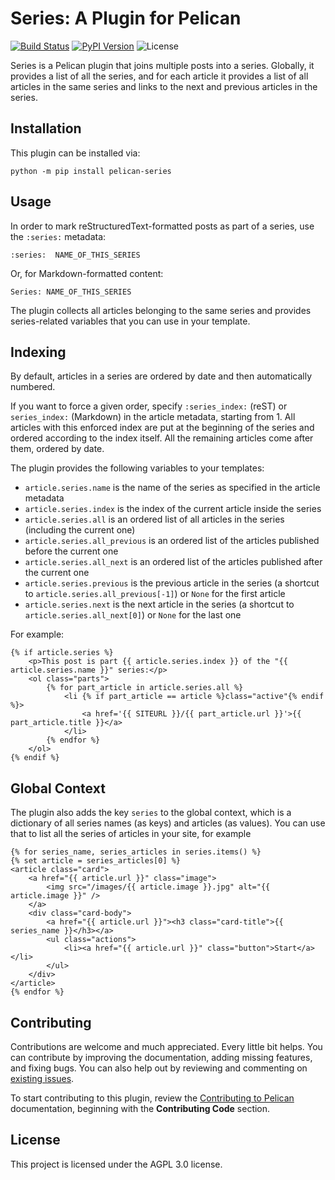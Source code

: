 Series: A Plugin for Pelican
============================

[![Build Status](https://img.shields.io/github/workflow/status/pelican-plugins/series/build)](https://github.com/pelican-plugins/series/actions)
[![PyPI Version](https://img.shields.io/pypi/v/pelican-series)](https://pypi.org/project/pelican-series/)
![License](https://img.shields.io/pypi/l/pelican-series?color=blue)

Series is a Pelican plugin that joins multiple posts into a series. Globally, it provides a list of all the series, and for each article it provides a list of all articles in the same series and links to the next and previous articles in the series.

Installation
------------

This plugin can be installed via:

    python -m pip install pelican-series

Usage
-----

In order to mark reStructuredText-formatted posts as part of a series, use the `:series:` metadata:

    :series:  NAME_OF_THIS_SERIES

Or, for Markdown-formatted content:

    Series: NAME_OF_THIS_SERIES

The plugin collects all articles belonging to the same series and provides series-related variables that you can use in your template.

Indexing
--------

By default, articles in a series are ordered by date and then automatically numbered.

If you want to force a given order, specify `:series_index:` (reST) or `series_index:` (Markdown) in the article metadata, starting from 1. All articles with this enforced index are put at the beginning of the series and ordered according to the index itself. All the remaining articles come after them, ordered by date.

The plugin provides the following variables to your templates:

* `article.series.name` is the name of the series as specified in the article metadata
* `article.series.index` is the index of the current article inside the series
* `article.series.all` is an ordered list of all articles in the series (including the current one)
* `article.series.all_previous` is an ordered list of the articles published before the current one
* `article.series.all_next` is an ordered list of the articles published after the current one
* `article.series.previous` is the previous article in the series (a shortcut to `article.series.all_previous[-1]`) or `None` for the first article
* `article.series.next` is the next article in the series (a shortcut to `article.series.all_next[0]`) or `None` for the last one

For example:

```html+jinja
{% if article.series %}
    <p>This post is part {{ article.series.index }} of the "{{ article.series.name }}" series:</p>
    <ol class="parts">
        {% for part_article in article.series.all %}
            <li {% if part_article == article %}class="active"{% endif %}>
                <a href='{{ SITEURL }}/{{ part_article.url }}'>{{ part_article.title }}</a>
            </li>
        {% endfor %}
    </ol>
{% endif %}
```

Global Context
--------------

The plugin also adds the key `series` to the global context, which is a dictionary of all series names (as keys) and articles (as values). You can use that to list all the series of articles in your site, for example

```html+jinja
{% for series_name, series_articles in series.items() %}
{% set article = series_articles[0] %}
<article class="card">
	<a href="{{ article.url }}" class="image">
		<img src="/images/{{ article.image }}.jpg" alt="{{ article.image }}" />
	</a>
	<div class="card-body">
    	<a href="{{ article.url }}"><h3 class="card-title">{{ series_name }}</h3></a>
     	<ul class="actions">
     		<li><a href="{{ article.url }}" class="button">Start</a></li>
     	</ul>
	</div>
</article>
{% endfor %}
```

Contributing
------------

Contributions are welcome and much appreciated. Every little bit helps. You can contribute by improving the documentation, adding missing features, and fixing bugs. You can also help out by reviewing and commenting on [existing issues][].

To start contributing to this plugin, review the [Contributing to Pelican][] documentation, beginning with the **Contributing Code** section.

[existing issues]: https://github.com/pelican-plugins/series/issues
[Contributing to Pelican]: https://docs.getpelican.com/en/latest/contribute.html

License
-------

This project is licensed under the AGPL 3.0 license.
